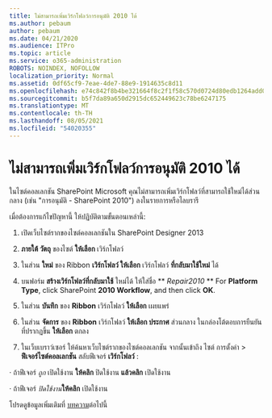 ```yaml
---
title: ไม่สามารถเพิ่มเวิร์กโฟลว์การอนุมัติ 2010 ได้
ms.author: pebaum
author: pebaum
ms.date: 04/21/2020
ms.audience: ITPro
ms.topic: article
ms.service: o365-administration
ROBOTS: NOINDEX, NOFOLLOW
localization_priority: Normal
ms.assetid: 0df65cf9-7eae-4de7-88e9-1914635c8d11
ms.openlocfilehash: e74c842f8b4be321664f8c2f1f58c570d0724d80edb1264add0647bf313bc82f
ms.sourcegitcommit: b5f7da89a650d2915dc652449623c78be6247175
ms.translationtype: MT
ms.contentlocale: th-TH
ms.lasthandoff: 08/05/2021
ms.locfileid: "54020355"
---
```

# <a name="unable-to-add-2010-approval-workflow"></a>ไม่สามารถเพิ่มเวิร์กโฟลว์การอนุมัติ 2010 ได้

ในไซต์คอลเลกชัน SharePoint Microsoft คุณไม่สามารถเพิ่มเวิร์กโฟลว์ที่สามารถใช้ใหม่ได้ส่วนกลาง (เช่น "การอนุมัติ - SharePoint 2010") ลงในรายการหรือไลบรารี
  
เมื่อต้องการแก้ไขปัญหานี้ ให้ปฏิบัติตามขั้นตอนเหล่านี้: 
  
1. เปิดเว็บไซต์รากของไซต์คอลเลกชันใน SharePoint Designer 2013
  
2. **ภายใต้ วัตถุ** ของไซต์ **ให้เลือก** เวิร์กโฟลว์ 
  
3. ในส่วน **ใหม่** ของ Ribbon **เวิร์กโฟลว์ ให้เลือก** เวิร์กโฟลว์ **ที่กลับมาใช้ใหม่** ได้ 
  
4. บนฟอร์ม **สร้างเวิร์กโฟลว์ที่กลับมาใช้** ใหม่ได้ ให้ใส่ชื่อ ** *Repair2010* ** For **Platform Type**, click SharePoint **2010 Workflow**, and then click **OK**. 
  
1. ในส่วน **บันทึก** ของ **Ribbon** เวิร์กโฟลว์ **ให้เลือก** เผยแพร่ 
  
2. ในส่วน **จัดการ** ของ **Ribbon** เวิร์กโฟลว์ **ให้เลือก ประกาศ** ส่วนกลาง ในกล่องโต้ตอบการยืนยันที่ปรากฏขึ้น **ให้เลือก** ตกลง 
  
3. ในเว็บเบราว์เซอร์ ให้ค้นหาเว็บไซต์รากของไซต์คอลเลกชัน จากนั้นเข้าถึง ไซต์ การตั้งค่า \> **ฟีเจอร์ไซต์คอลเลกชัน** สลับฟีเจอร์ **เวิร์กโฟลว์** : 
  
· ถ้าฟีเจอร์  *ถูก*  เปิดใช้งาน **ให้คลิก** ปิดใช้งาน **แล้วคลิก** เปิดใช้งาน 
  
· ถ้าฟีเจอร์ *ปิดใช้งาน***ให้คลิก** เปิดใช้งาน 
  
โปรดดูข้อมูลเพิ่มเติมที่ [บทความ](https://go.microsoft.com/fwlink/?linkid=2047770&amp;clcid=0x409)ต่อไปนี้
  

